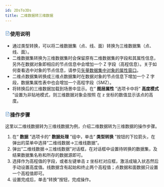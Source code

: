 ```yaml
---
id: 2DsTo3Ds
title: 二维数据转三维数据
---
```

### ![](../../img/read.gif)使用说明

  * 通过类型转换，可以将二维数据集（点、线、面）转换为三维数据集（点、线、面）。
  * 二维数据集转换为三维数据集时会保留原有二维数据集的字段和其属性信息，另外在数据对象即相应的节点信息中会增加一个 Z 字段（高程信息）。关于如何查看选中对象的节点信息，请参见[矢量数据集中对象的属性窗口](../../Visualization/Interaction/PropertyWinIntro.htm)。
  * 二维点数据集转换成三维点数据集时在数据对象的节点信息下增加一个 Z 字段，数据集属性表中也会增加一个高程字段（SMZ）。
  * 将转换后的三维数据加载到场景中显示。在“ **图层属性** ”选项卡中将“ **高度模式** ”设置为非贴地模式，则三维数据对象会按照 在 z 坐标的数值显示该点的高度。

### ![](../../img/read.gif)操作步骤

这里以二维线数据转为三维线数据为例，介绍二维数据转为三维数据的操作步骤。

  1. 在“ **数据** ”选项卡的“ **数据处理** ”组中，单击“ **类型转换** ”按钮的下拉箭头，在弹出的菜单中选择“二维线数据->三维线数据”。
  2. 弹出“二维线数据->三维线数据”对话框，在对话框中设置待转换的数据集，及结果数据集名称和所存的数据源即可。 
  3. 选择作为高程值的字段，或者左键单击 z 坐标栏对应框，激活成输入状态然后手动设置高度值。线数据含有起始和终止两个高程值；点数据和面数据只设置一个高程值即可。
  4. 设置完成后，单击“转换”按钮，完成操作。


